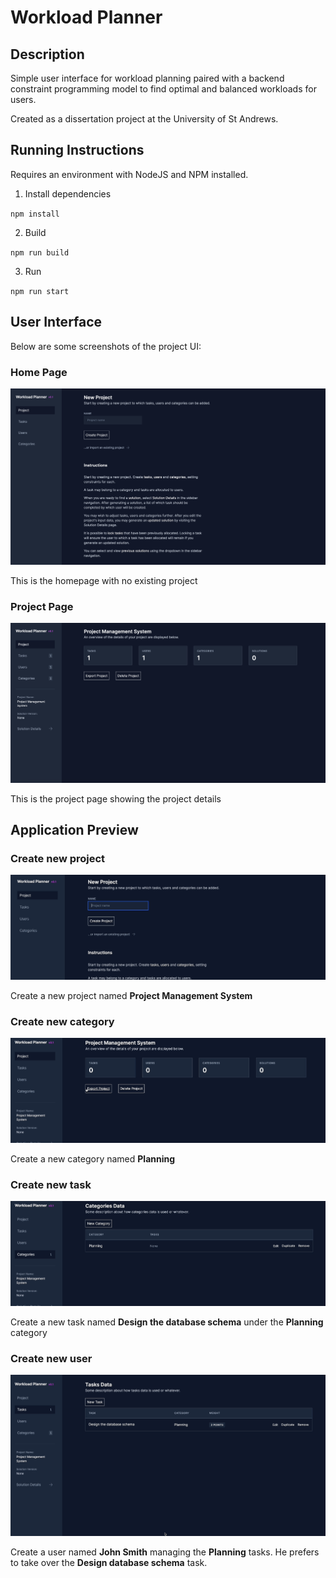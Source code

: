 # Workload Planner

## Description

Simple user interface for workload planning paired with a backend constraint programming model to find optimal and balanced workloads for users.

Created as a dissertation project at the University of St Andrews.

## Running Instructions

Requires an environment with NodeJS and NPM installed.

1. Install dependencies

`npm install`

2. Build

`npm run build`

3. Run

`npm run start`

## User Interface

Below are some screenshots of the project UI:

### Home Page

![Home Page](screenshots/homepage.png)

This is the homepage with no existing project

### Project Page

![Project Page](screenshots/project.png)

This is the project page showing the project details

## Application Preview

### Create new project

![Create Project](screenshots/create-project.gif)

Create a new project named **Project Management System**

### Create new category

![Create Category](screenshots/Create-categories.gif)

Create a new category named **Planning**

### Create new task

![Create Task](screenshots/creat-task.gif)

Create a new task named **Design the database schema** under the **Planning** category

### Create new user

![Create User](screenshots/create-user.gif)

Create a user named **John Smith** managing the **Planning** tasks. He prefers to take over the **Design database schema** task.